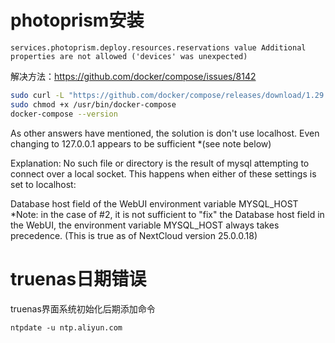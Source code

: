 # photoprism安装

```text
services.photoprism.deploy.resources.reservations value Additional properties are not allowed ('devices' was unexpected)
```

解决方法：https://github.com/docker/compose/issues/8142

```sh
sudo curl -L "https://github.com/docker/compose/releases/download/1.29.2/docker-compose-$(uname -s)-$(uname -m)" -o /usr/bin/docker-compose
sudo chmod +x /usr/bin/docker-compose
docker-compose --version
```

As other answers have mentioned, the solution is don't use localhost. Even changing to 127.0.0.1 appears to be sufficient *(see note below)

Explanation:
No such file or directory is the result of mysql attempting to connect over a local socket. This happens when either of these settings is set to localhost:

Database host field of the WebUI
environment variable MYSQL_HOST
*Note: in the case of #2, it is not sufficient to "fix" the Database host field in the WebUI, the environment variable MYSQL_HOST always takes precedence.
(This is true as of NextCloud version 25.0.0.18)

# truenas日期错误

truenas界面系统初始化后期添加命令

```shell
ntpdate -u ntp.aliyun.com
```